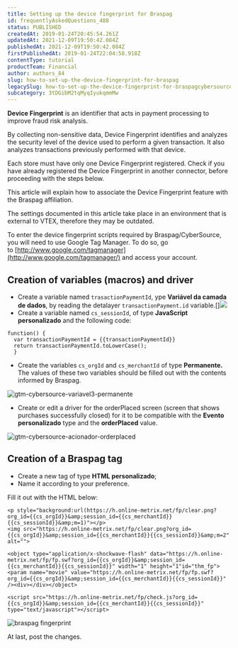 ```yaml
---
title: Setting up the device fingerprint for Braspag
id: frequentlyAskedQuestions_488
status: PUBLISHED
createdAt: 2019-01-24T20:45:54.261Z
updatedAt: 2021-12-09T19:50:42.084Z
publishedAt: 2021-12-09T19:50:42.084Z
firstPublishedAt: 2019-01-24T22:04:58.918Z
contentType: tutorial
productTeam: Financial
author: authors_84
slug: how-to-set-up-the-device-fingerprint-for-braspag
legacySlug: how-to-set-up-the-device-fingerprint-for-braspagcybersource
subcategory: 3tDGibM2tqMyqIyukqmmMw
---
```


__Device Fingerprint__ is an identifier that acts in payment processing to improve fraud risk analysis. 

By collecting non-sensitive data, Device Fingerprint identifies and analyzes the security level of the device used to perform a given transaction. It also analyzes transactions previously performed with that device.

<div class="alert alert-info">
Each store must have only one Device Fingerprint registered. Check if you have already registered the Device Fingerprint in another connector, before proceeding with the steps below.
</div>

This article will explain how to associate the Device Fingerprint feature with the Braspag affiliation.

<div class="alert alert-info">The settings documented in this article take place in an environment that is external to VTEX, therefore they may be outdated.</div>

To enter the device fingerprint scripts required by Braspag/CyberSource, you will need to use Google Tag Manager. To do so, go to [http://www.google.com/tagmanager](http://www.google.com/tagmanager/) and access your account.

## Creation of variables (macros) and driver

- Create a variable named `trasactionPaymentId`, ype **Variável da camada de dados**, by reading the detalayer `transactionPayment.id` variable.[]![](//images.contentful.com/alneenqid6w5/2iGloCXR32IMAyWAKe8qWy/cf1108ad17e944adc63f189e67cfa93d/gtm-cybersource-variavel1-1.png)
- Create a variable named `cs_sessionId`, of type **JavaScript personalizado** and the following code:

```
function() {  
  var transactionPaymentId = {{transactionPaymentId}}  
  return transactionPaymentId.toLowerCase();
  }
```

- Create the variables `cs_orgId` and `cs_merchantId` of type **Permanente.** The values of these two variables should be filled out with the contents informed by Braspag.

![gtm-cybersource-variavel3-permanente](//images.contentful.com/alneenqid6w5/5EFSTIM6TCKUE4GEOA66kc/8c2f37cdd8cc94571f6f2ac72ec1d35b/gtm-cybersource-variavel3-permanente.png)

- Create or edit a driver for the orderPlaced screen (screen that shows purchases successfully closed) for it to be compatible with the **Evento personalizado** type and the **orderPlaced** value.

![gtm-cybersource-acionador-orderplaced](//images.contentful.com/alneenqid6w5/51IPOyaAjmowkEQ24sYyw4/7b11cddfb71c200dd1cd2c85149c7726/gtm-cybersource-acionador-orderplaced.png)

## Creation of a Braspag tag

- Create a new tag of type **HTML personalizado**;
- Name it according to your preference.

Fill it out with the HTML below:

```
<p style="background:url(https://h.online-metrix.net/fp/clear.png?org_id={{cs_orgId}}&amp;session_id={{cs_merchantId}}{{cs_sessionId}}&amp;m=1)"></p>
<img src="https://h.online-metrix.net/fp/clear.png?org_id={{cs_orgId}}&amp;session_id={{cs_merchantId}}{{cs_sessionId}}&amp;m=2" alt="">

<object type="application/x-shockwave-flash" data="https://h.online-metrix.net/fp/fp.swf?org_id={{cs_orgId}}&amp;session_id={{cs_merchantId}}{{cs_sessionId}}" width="1" height="1"id="thm_fp">
<param name="movie" value="https://h.online-metrix.net/fp/fp.swf?org_id={{cs_orgId}}&amp;session_id={{cs_merchantId}}{{cs_sessionId}}" /><div></div></object>

<script src="https://h.online-metrix.net/fp/check.js?org_id={{cs_orgId}}&amp;session_id={{cs_merchantId}}{{cs_sessionId}}" type="text/javascript"></script>
```

![braspag fingerprint](//images.ctfassets.net/alneenqid6w5/JTnL01Ko0DMc7Pu8Bp1CQ/84f93e14dac3c4471bb1d30b09fbf62e/image.png_h_250)

At last, post the changes.
